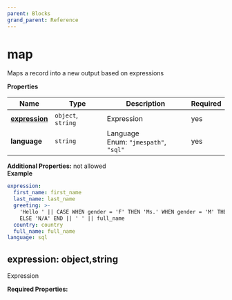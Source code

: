 ```yaml
---
parent: Blocks
grand_parent: Reference
---
```


# map

Maps a record into a new output based on expressions


**Properties**

|Name|Type|Description|Required|
|----|----|-----------|--------|
|[**expression**](#expression)|`object`, `string`|Expression<br/>|yes|
|**language**|`string`|Language<br/>Enum: `"jmespath"`, `"sql"`<br/>|yes|

**Additional Properties:** not allowed  
**Example**

```yaml
expression:
  first_name: first_name
  last_name: last_name
  greeting: >-
    'Hello ' || CASE WHEN gender = 'F' THEN 'Ms.' WHEN gender = 'M' THEN 'Mr.'
    ELSE 'N/A' END || ' ' || full_name
  country: country
  full_name: full_name
language: sql

```

<a name="expression"></a>
## expression: object,string

Expression


**Required Properties:**



